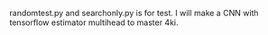 randomtest.py and searchonly.py is for test.
I will make a CNN with tensorflow estimator multihead to master 4ki.
